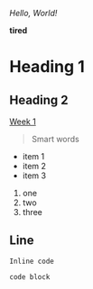 *Hello, World!*

**tired**

# Heading 1
## Heading 2

[Week 1](https://ucsd-cse15l-w23.github.io/week/week1/)
> Smart words

* item 1
* item 2
* item 3

1. one
2. two
3. three

Line
---
`Inline code`

```
code block
```
